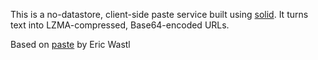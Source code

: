 This is a no-datastore, client-side paste service built using [solid](https://github.com/solidjs/solid). It turns text into LZMA-compressed, Base64-encoded URLs.

Based on [paste](https://github.com/topaz/paste) by Eric Wastl
